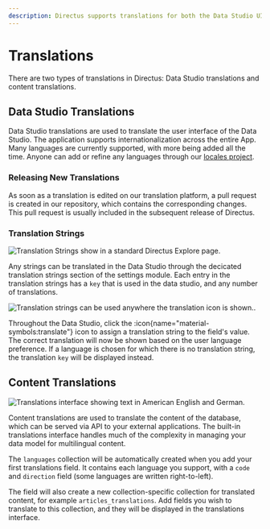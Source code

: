 ```yaml
---
description: Directus supports translations for both the Data Studio UI and authored content.
---
```


# Translations

There are two types of translations in Directus: Data Studio translations and content translations.

## Data Studio Translations

Data Studio translations are used to translate the user interface of the Data Studio. The application supports internationalization across the entire App. Many languages are currently supported, with more being added all the time. Anyone can add or refine any languages through our [locales project](https://locales.directus.io).

### Releasing New Translations

As soon as a translation is edited on our translation platform, a pull request is created in our repository, which contains the corresponding changes. This pull request is usually included in the subsequent release of Directus.

### Translation Strings

![Translation Strings show in a standard Directus Explore page.](https://product-team.directus.app/assets/f991854a-5abb-49a6-b6b4-2163b2ed27fe.png)

Any strings can be translated in the Data Studio through the decicated translation strings section of the settings module. Each entry in the translation strings has a `key` that is used in the data studio, and any number of translations. 

![Translation strings can be used anywhere the translation icon is shown..](https://product-team.directus.app/assets/1696e3b0-2ed0-4318-b209-cd7959326bef.png)

Throughout the Data Studio, click the :icon{name="material-symbols:translate"} icon to assign a translation string to the field's value. The correct translation will now be shown based on the user language preference. If a language is chosen for which there is no translation string, the translation `key` will be displayed instead.

## Content Translations

![Translations interface showing text in American English and German.](https://product-team.directus.app/assets/3e9a8108-169f-4df8-988b-e966b3809d1b.png)

Content translations are used to translate the content of the database, which can be served via API to your external applications. The built-in translations interface handles much of the complexity in managing your data model for multilingual content. 

The `languages` collection will be automatically created when you add your first translations field. It contains each language you support, with a `code` and `direction` field (some languages are written right-to-left).

The field will also create a new collection-specific collection for translated content, for example `articles_translations`. Add fields you wish to translate to this collection, and they will be displayed in the translations interface.

